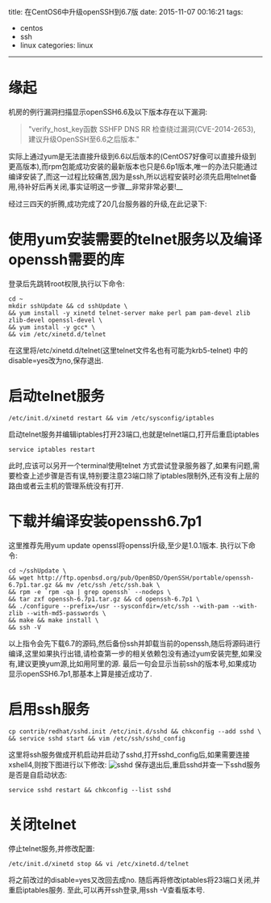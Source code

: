 title: 在CentOS6中升级openSSH到6.7版
date: 2015-11-07 00:16:21
tags:
- centos
- ssh
- linux
categories: linux
---
# 缘起

机房的例行漏洞扫描显示openSSH6.6及以下版本存在以下漏洞:
> "verify_host_key函数 SSHFP DNS RR 检查绕过漏洞(CVE-2014-2653),建议升级OpenSSH至6.6之后版本."

实际上通过yum是无法直接升级到6.6以后版本的(CentOS7好像可以直接升级到更高版本),而rpm包能成功安装的最新版本也只是6.6p1版本,唯一的办法只能通过编译安装了,而这一过程比较痛苦,因为是ssh,所以远程安装时必须先启用telnet备用,待补好后再关闭,事实证明这一步骤__非常非常必要!__

经过三四天的折腾,成功完成了20几台服务器的升级,在此记录下:

<!-- more -->
# 使用yum安装需要的telnet服务以及编译openssh需要的库
登录后先跳转root权限,执行以下命令:

```
cd ~
mkdir sshUpdate && cd sshUpdate \
&& yum install -y xinetd telnet-server make perl pam pam-devel zlib zlib-devel openssl-devel \
&& yum install -y gcc* \
&& vim /etc/xinetd.d/telnet
```
在这里将/etc/xinetd.d/telnet(这里telnet文件名也有可能为krb5-telnet) 中的disable=yes改为no,保存退出.

# 启动telnet服务

```
/etc/init.d/xinetd restart && vim /etc/sysconfig/iptables
```
启动telnet服务并编辑iptables打开23端口,也就是telnet端口,打开后重启iptables

```
service iptables restart
```
此时,应该可以另开一个terminal使用telnet <ip>方式尝试登录服务器了,如果有问题,需要检查上述步骤是否有误,特别要注意23端口除了iptables限制外,还有没有上层的路由或者云主机的管理系统没有打开.

# 下载并编译安装openssh6.7p1
这里推荐先用yum update openssl将openssl升级,至少是1.0.1版本.
执行以下命令:

```
cd ~/sshUpdate \
&& wget http://ftp.openbsd.org/pub/OpenBSD/OpenSSH/portable/openssh-6.7p1.tar.gz && mv /etc/ssh /etc/ssh.bak \
&& rpm -e `rpm -qa | grep openssh` --nodeps \
&& tar zxf openssh-6.7p1.tar.gz && cd openssh-6.7p1 \
&& ./configure --prefix=/usr --sysconfdir=/etc/ssh --with-pam --with-zlib --with-md5-passwords \
&& make && make install \
&& ssh -V
```
以上指令会先下载6.7的源码,然后备份ssh并卸载当前的openssh,随后将源码进行编译,这里如果执行出错,请检查第一步的相关依赖包没有通过yum安装完整,如果没有,建议更换yum源,比如用阿里的源.
最后一句会显示当前ssh的版本号,如果成功显示openSSH6.7p1,那基本上算是接近成功了.

# 启用ssh服务

```
cp contrib/redhat/sshd.init /etc/init.d/sshd && chkconfig --add sshd \
&& service sshd start && vim /etc/ssh/sshd_config
```
这里将ssh服务做成开机启动并启动了sshd,打开sshd_config后,如果需要连接xshell4,则按下图进行以下修改:
![sshd](/images/openssh_sshd_config.jpg)
保存退出后,重启sshd并查一下sshd服务是否是自启动状态:

```
service sshd restart && chkconfig --list sshd
```

# 关闭telnet
停止telnet服务,并修改配置:

```
/etc/init.d/xinetd stop && vi /etc/xinetd.d/telnet
```
将之前改过的disable=yes又改回去成no.
随后再将修改iptables将23端口关闭,并重启iptables服务.
至此,可以再开ssh登录,用ssh -V查看版本号.


